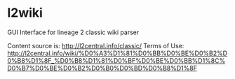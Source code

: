 # l2wiki
GUI Interface for lineage 2 classic wiki parser

Content source is: http://l2central.info/classic/
Terms of Use: http://l2central.info/wiki/%D0%A3%D1%81%D0%BB%D0%BE%D0%B2%D0%B8%D1%8F_%D0%B8%D1%81%D0%BF%D0%BE%D0%BB%D1%8C%D0%B7%D0%BE%D0%B2%D0%B0%D0%BD%D0%B8%D1%8F
